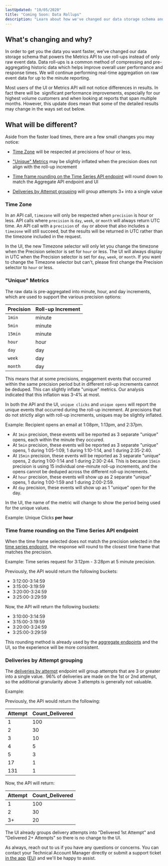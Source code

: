 ```yaml
---
lastUpdated: "10/05/2020"
title: "Coming Soon: Data Rollups"
description: "Learn about how we've changed our data storage schema and what changes you may see"
---
```


## What's changing and why?

In order to get you the data you want faster, we've changed our data storage schema that powers the Metrics API to use roll-ups instead of only raw event data. Data roll-ups is a common method of compressing and pre-aggregating historic data which helps improve overall user performance and response times. We will continue performing real-time aggregation on raw event data for up to the minute reporting.

Most users of the UI or Metrics API will not notice differences in results. In fact there will be  significant performance improvements, especially for our highest volume customers and when looking at reports that span multiple months. However, this update does mean that some of the detailed results may change in the ways set out below.

## What will be different?

Aside from the faster load times, there are a few small changes you may notice:

* [Time Zone](#time-zone) will be respected at precisions of hour or less.

* ["Unique" Metrics](#unique-metrics) may be slightly inflated when the precision does not align with the roll-up increment

* [Time frame rounding on the Time Series API endpoint](#time-frame-rounding-on-the-time-series-api-endpoint) will round down to match the Aggregate API endpoint and UI

* [Deliveries by Attempt grouping](#deliveries-by-attempt-grouping) will group attempts 3+ into a single value

### Time Zone

In an API call, `timezone` will only be respected when `precision` is hour or less. API calls where `precision` is `day`, `week`, or `month` will always return UTC time. An API call with a `precision` of  `day` or above that also includes a `timezone` will still succeed, but the results will be returned in UTC rather than the timezone included in the request.

In the UI, the new Timezone selector will only let you change the timezone when the Precision selector is set for `hour` or less. The UI will always display in UTC when the Precision selector is set for `day`, `week`, or `month`. If you want to change the Timezone selector but can't, please first change the Precision selector to `hour` or less.

### "Unique" Metrics

The raw data is pre-aggregated into minute, hour, and day increments, which are used to support the various precision options:

| Precision | Roll-up Increment |
| --------- | ----------------- |
| `1min`    | minute            |
| `5min`    | minute            |
| `15min`   | minute            |
| `hour`    | hour              |
| `day`     | day               |
| `week`    | day               |
| `month`   | day               |

This means that at some precisions, engagement events that occurred within the same precision period but in different roll-up increments cannot be deduped. This can slightly inflate "unique" metrics. Our analysis indicated that this inflation was 3-4% at most.

In both the API and the UI, `unique clicks` and `unique opens` will report the unique events that occurred during the roll-up increment. At precisions that do not strictly align with roll-up increments, uniques may be slightly inflated.

Example: Recipient opens an email at 1:08pm, 1:13pm, and 2:37pm.

* At `1min` precision, these events will be reported as 3 separate "unique" opens, each within the minute they occured.
* At `5min` precision, these events will be reported as 3 separate "unique" opens, 1 during 1:05-1:09, 1 during 1:10-1:14, and 1 during 2:35-2:40.
* At `15min` precision, these events will be reported as 3 separate "unique" opens, 2 during 1:00-1:14 and 1 during 2:30-2:44. This is because `15min` precision is using 15 individual one-minute roll-up increments, and the opens cannot be deduped across the different roll-up increments.
* At `hour` precision, these events will show up as 2 separate "unique" opens, 1 during 1:00-1:59 and 1 during 2:00-2:59.
* At `day` precision, these events will show up as 1 "unique" open for the day.

In the UI, the name of the metric will change to show the period being used for the unique values.

Example: Unique Clicks **per hour**

### Time frame rounding on the Time Series API endpoint

When the time frame selected does not match the precision selected in the [time series endpoint](https://developers.sparkpost.com/api/metrics/#metrics-get-time-series-metrics), the response will round to the closest time frame that matches the precision.

Example: Time series request for 3:12pm - 3:28pm at 5 minute precision.

Previously, the API would return the following buckets:

* 3:12:00-3:14:59
* 3:15:00-3:19:59
* 3:20:00-3:24:59
* 3:25:00-3:29:59

Now, the API will return the following buckets:

* 3:10:00-3:14:59
* 3:15:00-3:19:59
* 3:20:00-3:24:59
* 3:25:00-3:29:59

This rounding method is already used by the [aggregate endpoints](https://developers.sparkpost.com/api/metrics/#header-precision-parameter) and the UI, so the experience will be more consistent.

### Deliveries by Attempt grouping

The [deliveries by attempt](https://developers.sparkpost.com/api/metrics/#metrics-get-deliveries-by-attempt) endpoint will group attempts that are 3 or greater into a single value.  96% of deliveries are made on the 1st or 2nd attempt, so the additional granularity above 3 attempts is generally not valuable.

Example:

Previously, the API would return the following:

| Attempt | Count_Delivered |
| ------- | --------------- |
| 1       | 100             |
| 2       | 30              |
| 3       | 10              |
| 4       | 5               |
| 5       | 3               |
| 17      | 1               |
| 131     | 1               |

Now, the API will return:

| Attempt | Count_Delivered |
| ------- | --------------- |
| 1       | 100             |
| 2       | 30              |
| 3+      | 20              |

The UI already groups delivery attempts into "Delivered 1st Attempt" and "Delivered 2+ Attempts" so there is no change to the UI.


As always, reach out to us if you have any questions or concerns. You can contact your Technical Account Manager directly or submit a support ticket [in the app](https://app.sparkpost.com/) ([EU](https://app.eu.sparkpost.com/)) and we'll be happy to assist.
